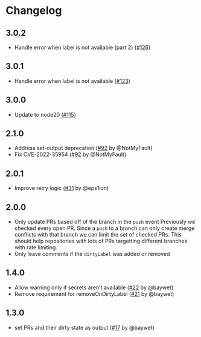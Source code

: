 # Changelog

## 3.0.2

- Handle error when label is not available (part 2) ([#126](https://github.com/eps1lon/actions-label-merge-conflict/pull/126))

## 3.0.1

- Handle error when label is not available ([#123](https://github.com/eps1lon/actions-label-merge-conflict/pull/123))

## 3.0.0

- Update to node20 ([#115](https://github.com/eps1lon/actions-label-merge-conflict/pull/115))

## 2.1.0

- Address set-output deprecation ([#92](https://github.com/eps1lon/actions-label-merge-conflict/pull/92) by @NotMyFault)
- Fix CVE-2022-35954 ([#92](https://github.com/eps1lon/actions-label-merge-conflict/pull/92) by @NotMyFault)

## 2.0.1

- Improve retry logic ([#31](https://github.com/eps1lon/actions-label-merge-conflict/pull/31) by @eps1lon)

## 2.0.0

- Only update PRs based off of the branch in the `push` event
  Previously we checked every open PR.
  Since a `push` to a branch can only create merge conflicts with that branch we can limit the set of checked PRs.
  This should help repositories with lots of PRs targetting different branches with rate limiting.
- Only leave comments if the `dirtyLabel` was added or removed

## 1.4.0

- Allow warning only if secrets aren't available ([#22](https://github.com/eps1lon/actions-label-merge-conflict/pull/22) by @baywet)
- Remove requirement for removeOnDirtyLabel ([#21](https://github.com/eps1lon/actions-label-merge-conflict/pull/21) by @baywet)

## 1.3.0

- set PRs and their dirty state as output ([#17](https://github.com/eps1lon/actions-label-merge-conflict/pull/17) by @baywet)
